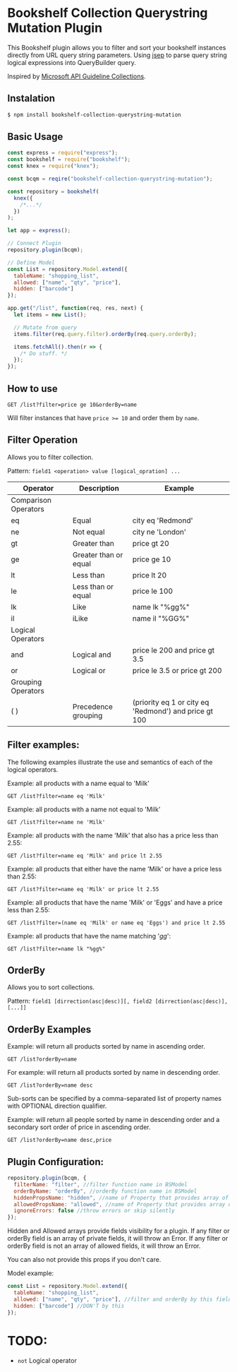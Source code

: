 # Bookshelf Collection Querystring Mutation Plugin

This Bookshelf plugin allows you to filter and sort your bookshelf instances directly from URL query string parameters.
Using [jsep](https://www.npmjs.com/package/jsep) to parse query string logical expressions into QueryBuilder query.

Inspired by [Microsoft API Guideline Collections](https://github.com/Microsoft/api-guidelines/blob/vNext/Guidelines.md#9-collectionsMS).

## Instalation

```sh
$ npm install bookshelf-collection-querystring-mutation
```

## Basic Usage

```javascript
const express = require("express");
const bookshelf = require("bookshelf");
const knex = require("knex");

const bcqm = reqire("bookshelf-collection-querystring-mutation");

const repository = bookshelf(
  knex({
    /*...*/
  })
);

let app = express();

// Connect Plugin
repository.plugin(bcqm);

// Define Model
const List = repository.Model.extend({
  tableName: "shopping_list",
  allowed: ["name", "qty", "price"],
  hidden: ["barcode"]
});

app.get("/list", function(req, res, next) {
  let items = new List();

  // Mutate from query
  items.filter(req.query.filter).orderBy(req.query.orderBy);

  items.fetchAll().then(r => {
    /* Do stuff. */
  });
});
```

## How to use

```http
GET /list?filter=price ge 10&orderBy=name
```

Will filter instances that have `price >= 10` and order them by `name`.

## Filter Operation

Allows you to filter collection.

Pattern: `field1 <operation> value [logical_opration] ...`

| Operator             | Description           | Example                                               |
| -------------------- | --------------------- | ----------------------------------------------------- |
| Comparison Operators |                       |
| eq                   | Equal                 | city eq 'Redmond'                                     |
| ne                   | Not equal             | city ne 'London'                                      |
| gt                   | Greater than          | price gt 20                                           |
| ge                   | Greater than or equal | price ge 10                                           |
| lt                   | Less than             | price lt 20                                           |
| le                   | Less than or equal    | price le 100                                          |
| lk                   | Like                  | name lk "%gg%"                                        |
| il                   | iLike                 | name il "%GG%"                                        |
| Logical Operators    |                       |
| and                  | Logical and           | price le 200 and price gt 3.5                         |
| or                   | Logical or            | price le 3.5 or price gt 200                          |
| Grouping Operators   |                       |
| ( )                  | Precedence grouping   | (priority eq 1 or city eq 'Redmond') and price gt 100 |

## Filter examples:

The following examples illustrate the use and semantics of each of the logical operators.

Example: all products with a name equal to 'Milk'

```http
GET /list?filter=name eq 'Milk'
```

Example: all products with a name not equal to 'Milk'

```http
GET /list?filter=name ne 'Milk'
```

Example: all products with the name 'Milk' that also has a price less than 2.55:

```http
GET /list?filter=name eq 'Milk' and price lt 2.55
```

Example: all products that either have the name 'Milk' or have a price less than 2.55:

```http
GET /list?filter=name eq 'Milk' or price lt 2.55
```

Example: all products that have the name 'Milk' or 'Eggs' and have a price less than 2.55:

```http
GET /list?filter=(name eq 'Milk' or name eq 'Eggs') and price lt 2.55
```

Example: all products that have the name matching '_gg_':

```http
GET /list?filter=name lk "%gg%"
```

## OrderBy

Allows you to sort collections.

Pattern: `field1 [dirrection(asc|desc)][, field2 [dirrection(asc|desc)], [...]]`

## OrderBy Examples

Example: will return all products sorted by name in ascending order.

```http
GET /list?orderBy=name
```

For example: will return all products sorted by name in descending order.

```http
GET /list?orderBy=name desc
```

Sub-sorts can be specified by a comma-separated list of property names with OPTIONAL direction qualifier.

Example: will return all people sorted by name in descending order and a secondary sort order of price in ascending order.

```http
GET /list?orderBy=name desc,price
```

## Plugin Configuration:

```js
repository.plugin(bcqm, {
  filterName: "filter", //filter function name in BSModel
  orderByName: "orderBy", //orderBy function name in BSModel
  hiddenPropsName: "hidden", //name of Property that provides array of hidden fields
  allowedPropsName: "allowed", //name of Property that provides array of allowed fields
  ignoreErrors: false //throw errors or skip silently
});
```

Hidden and Allowed arrays provide fields visibility for a plugin.
If any filter or orderBy field is an array of private fields, it will throw an Error.
If any filter or orderBy field is not an array of allowed fields, it will throw an Error.

You can also not provide this props if you don't care.

Model example:

```js
const List = repository.Model.extend({
  tableName: "shopping_list",
  allowed: ["name", "qty", "price"], //filter and orderBy by this fields
  hidden: ["barcode"] //DON'T by this
});
```

# TODO:

- `not` Logical operator
